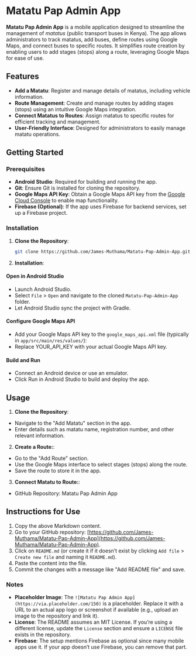 # Matatu Pap Admin App

**Matatu Pap Admin App** is a mobile application designed to streamline the management of *matatus* (public transport buses in Kenya). The app allows administrators to track matatus, add buses, define routes using Google Maps, and connect buses to specific routes. It simplifies route creation by enabling users to add stages (stops) along a route, leveraging Google Maps for ease of use.

## Features

- **Add a Matatu**: Register and manage details of matatus, including vehicle information.
- **Route Management**: Create and manage routes by adding stages (stops) using an intuitive Google Maps integration.
- **Connect Matatus to Routes**: Assign matatus to specific routes for efficient tracking and management.
- **User-Friendly Interface**: Designed for administrators to easily manage matatu operations.

## Getting Started

### Prerequisites
- **Android Studio**: Required for building and running the app.
- **Git**: Ensure Git is installed for cloning the repository.
- **Google Maps API Key**: Obtain a Google Maps API key from the [Google Cloud Console](https://cloud.google.com/maps-platform) to enable map functionality.
- **Firebase (Optional)**: If the app uses Firebase for backend services, set up a Firebase project.

### Installation

1. **Clone the Repository**:
   ```bash
   git clone https://github.com/James-Muthama/Matatu-Pap-Admin-App.git

2. **Installation**:
#### Open in Android Studio
- Launch Android Studio.
- Select `File` > `Open` and navigate to the cloned `Matatu-Pap-Admin-App` folder.
- Let Android Studio sync the project with Gradle.

#### Configure Google Maps API
- Add your Google Maps API key to the `google_maps_api.xml` file (typically in `app/src/main/res/values/`):
- Replace YOUR_API_KEY with your actual Google Maps API key.

#### Build and Run
- Connect an Android device or use an emulator.
- Click Run in Android Studio to build and deploy the app.

## Usage
1. **Clone the Repository**:
- Navigate to the "Add Matatu" section in the app.
- Enter details such as matatu name, registration number, and other relevant information.

2. **Create a Route:**:
- Go to the "Add Route" section.
- Use the Google Maps interface to select stages (stops) along the route.
- Save the route to store it in the app.

3. **Connect Matatu to Route:**:
- GitHub Repository: Matatu Pap Admin App

## Instructions for Use
1. Copy the above Markdown content.
2. Go to your GitHub repository: [https://github.com/James-Muthama/Matatu-Pap-Admin-App](https://github.com/James-Muthama/Matatu-Pap-Admin-App).
3. Click on `README.md` (or create it if it doesn’t exist by clicking `Add file` > `Create new file` and naming it `README.md`).
4. Paste the content into the file.
5. Commit the changes with a message like "Add README file" and save.

### Notes
- **Placeholder Image**: The `![Matatu Pap Admin App](https://via.placeholder.com/150)` is a placeholder. Replace it with a URL to an actual app logo or screenshot if available (e.g., upload an image to the repository and link it).
- **License**: The README assumes an MIT License. If you’re using a different license, update the `License` section and ensure a `LICENSE` file exists in the repository.
- **Firebase**: The setup mentions Firebase as optional since many mobile apps use it. If your app doesn’t use Firebase, you can remove that part.

